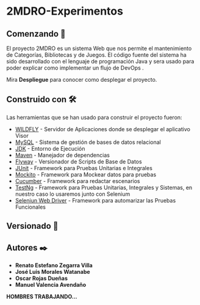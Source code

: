 # 2MDRO-Experimentos
## Comenzando 🚀

El proyecto 2MDRO es un sistema Web que nos permite el mantenimiento de Categorías, Bibliotecas y de Juegos. 
El código fuente del sistema ha sido desarrollado con el lenguaje de programación Java y sera usado para poder explicar como implementar un flujo de DevOps .

Mira **Despliegue** para conocer como desplegar el proyecto.

## Construido con 🛠️

Las herramientas que se han usado para construir el proyecto fueron:

* [WILDFLY](http://wildfly.org/downloads/) - Servidor de Aplicaciones donde se desplegar el aplicativo Visor
* [MySQL](https://dev.mysql.com/downloads/mysql/5.5.html) - Sistema de gestión de bases de datos relacional 
* [JDK](http://www.oracle.com/technetwork/java/javase/downloads/) - Entorno de Ejecución
* [Maven](https://maven.apache.org/) - Manejador de dependencias
* [Flyway](https://flywaydb.org/) - Versionador de Scripts de Base de Datos
* [JUnit](https://junit.org/junit4/) - Framework para Pruebas Unitarias e Integrales
* [Mockito](https://site.mockito.org/) - Framework para Mockear datos para pruebas
* [Cucumber](https://cucumber.io/) - Framework para redactar escenarios
* [TestNg](https://testng.org/) - Framework para Pruebas Unitarias, Integrales y Sistemas, en nuestro caso lo usaremos junto con Selenium
* [Seleniun Web Driver](https://www.seleniumhq.org/) - Framework para automarizar las Pruebas Funcionales

## Versionado 📌



## Autores ✒️

* **Renato Estefano Zegarra Villa**
* **José Luis Morales Watanabe**
* **Oscar Rojas Dueñas**
* **Manuel Valencia Avendaño**

**HOMBRES TRABAJANDO...**

